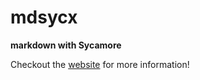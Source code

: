 # mdsycx

**markdown with Sycamore**

Checkout the [website](https://lukechu10.github.io/mdsycx) for more information!
